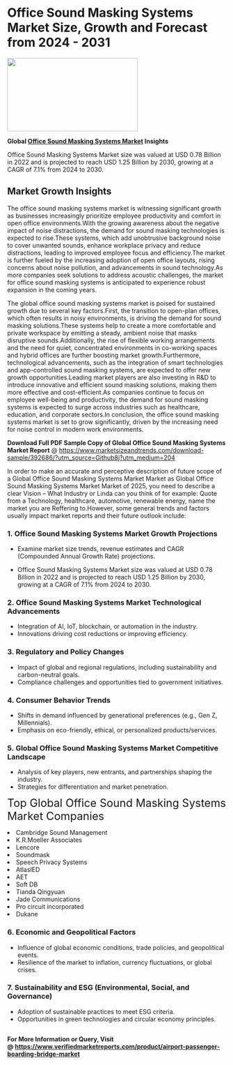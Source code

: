 <H1>Office Sound Masking Systems Market Size, Growth and Forecast from 2024 - 2031</H1><img class="aligncenter size-medium wp-image-584254" src="https://thirdeyenews.in/wp-content/uploads/2024/09/Global-Market-Research-300x168.jpeg" alt="" width="300" height="168" /><p><strong>Global&nbsp;<a href="https://www.marketsizeandtrends.com/download-sample/392686/?utm_source=Github8j?utm_medium=204">Office Sound Masking Systems Market</a> Insights</strong></p><p>Office Sound Masking Systems Market size was valued at USD 0.78 Billion in 2022 and is projected to reach USD 1.25 Billion by 2030, growing at a CAGR of 7.1% from 2024 to 2030.</p><p><h2>Market Growth Insights</h2> <p>The office sound masking systems market is witnessing significant growth as businesses increasingly prioritize employee productivity and comfort in open office environments.With the growing awareness about the negative impact of noise distractions, the demand for sound masking technologies is expected to rise.These systems, which add unobtrusive background noise to cover unwanted sounds, enhance workplace privacy and reduce distractions, leading to improved employee focus and efficiency.The market is further fueled by the increasing adoption of open office layouts, rising concerns about noise pollution, and advancements in sound technology.As more companies seek solutions to address acoustic challenges, the market for office sound masking systems is anticipated to experience robust expansion in the coming years.</p> <p>The global office sound masking systems market is poised for sustained growth due to several key factors.First, the transition to open-plan offices, which often results in noisy environments, is driving the demand for sound masking solutions.These systems help to create a more comfortable and private workspace by emitting a steady, ambient noise that masks disruptive sounds.Additionally, the rise of flexible working arrangements and the need for quiet, concentrated environments in co-working spaces and hybrid offices are further boosting market growth.Furthermore, technological advancements, such as the integration of smart technologies and app-controlled sound masking systems, are expected to offer new growth opportunities.Leading market players are also investing in R&D to introduce innovative and efficient sound masking solutions, making them more effective and cost-efficient.As companies continue to focus on employee well-being and productivity, the demand for sound masking systems is expected to surge across industries such as healthcare, education, and corporate sectors.In conclusion, the office sound masking systems market is set to grow significantly, driven by the increasing need for noise control in modern work environments.</p> <p><span class=""><strong>Download Full PDF Sample Copy of Global Office Sound Masking Systems Market Report</strong> @ <a href="https://www.marketsizeandtrends.com/download-sample/392686/?utm_source=Github8j?utm_medium=204" target="_blank">https://www.marketsizeandtrends.com/download-sample/392686/?utm_source=Github8j?utm_medium=204</a></span></p><p>In order to make an accurate and perceptive description of future scope of a Global&nbsp;Office Sound Masking Systems Market Market as Global&nbsp;Office Sound Masking Systems Market Market of 2025, you need to describe a clear Vision &ndash; What Industry or Linda can you think of for example: Quote from a Technology, healthcare, automotive, renewable energy, name the market you are Reffering to.However, some general trends and factors usually impact market reports and their future outlook include:</p><h3>1.&nbsp;<strong>Office Sound Masking Systems Market Growth Projections</strong></h3><ul><li>Examine market size trends, revenue estimates and CAGR (Compounded Annual Growth Rate) projections.</li><li><p>Office Sound Masking Systems Market size was valued at USD 0.78 Billion in 2022 and is projected to reach USD 1.25 Billion by 2030, growing at a CAGR of 7.1% from 2024 to 2030.</p></li></ul><h3>2.&nbsp;<strong>Office Sound Masking Systems Market Technological Advancements</strong></h3><ul><li>Integration of AI, IoT, blockchain, or automation in the industry.</li><li>Innovations driving cost reductions or improving efficiency.</li></ul><h3>3.&nbsp;<strong>Regulatory and Policy Changes</strong></h3><ul><li>Impact of global and regional regulations, including sustainability and carbon-neutral goals.</li><li>Compliance challenges and opportunities tied to government initiatives.</li></ul><h3>4.&nbsp;<strong>Consumer Behavior Trends</strong></h3><ul><li>Shifts in demand influenced by generational preferences (e.g., Gen Z, Millennials).</li><li>Emphasis on eco-friendly, ethical, or personalized products/services.</li></ul><h3>5.&nbsp;<strong>Global Office Sound Masking Systems Market Competitive Landscape</strong></h3><ul><li>Analysis of key players, new entrants, and partnerships shaping the industry.</li><li>Strategies for differentiation and market penetration.</li></ul><p data-pm-slice="1 1 []"><span style="color: inherit; font-family: inherit; font-size: 25px;">Top Global Office Sound Masking Systems Market Companies</span></p><div class="" data-test-id=""><p><li>Cambridge Sound Management</li><li> K.R.Moeller Associates</li><li> Lencore</li><li> Soundmask</li><li> Speech Privacy Systems</li><li> AtlasIED</li><li> AET</li><li> Soft DB</li><li> Tianda Qingyuan</li><li> Jade Communications</li><li> Pro circuit incorporated</li><li> Dukane</li></p></div><h3>6.&nbsp;<strong>Economic and Geopolitical Factors</strong></h3><ul><li>Influence of global economic conditions, trade policies, and geopolitical events.</li><li>Resilience of the market to inflation, currency fluctuations, or global crises.</li></ul><h3>7.&nbsp;<strong>Sustainability and ESG (Environmental, Social, and Governance)</strong></h3><ul><li>Adoption of sustainable practices to meet ESG criteria.</li><li>Opportunities in green technologies and circular economy principles.</li></ul><h2><strong style="font-size: 14px;">For More Information or Query, Visit @&nbsp;</strong><a style="background-color: #ffffff; font-size: 14px;" href="https://www.marketsizeandtrends.com/report/office-sound-masking-systems-market/" target="_blank">https://www.verifiedmarketreports.com/product/airport-passenger-boarding-bridge-market</a></h2>